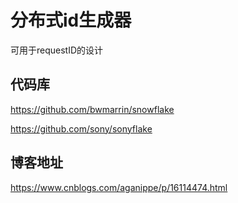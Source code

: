 # 分布式id生成器

可用于requestID的设计

## 代码库

https://github.com/bwmarrin/snowflake

https://github.com/sony/sonyflake

## 博客地址

https://www.cnblogs.com/aganippe/p/16114474.html